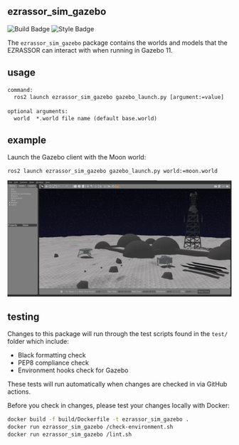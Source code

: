 ezrassor_sim_gazebo
---------------------
![Build Badge](https://github.com/FlaSpaceInst/ezrassor_sim_gazebo/workflows/Build/badge.svg) 
![Style Badge](https://img.shields.io/badge/Code%20Style-black-000000.svg)

The `ezrassor_sim_gazebo` package contains the worlds and models that the EZRASSOR can interact with when running in Gazebo 11.

usage
-----
```
command:
  ros2 launch ezrassor_sim_gazebo gazebo_launch.py [argument:=value]

optional arguments:
  world  *.world file name (default base.world)
```

example
--------
Launch the Gazebo client with the Moon world:
```
ros2 launch ezrassor_sim_gazebo gazebo_launch.py world:=moon.world
```   
![Moon World](moon-world.jpg)

testing
-------
Changes to this package will run through the test scripts found in the `test/` folder which include:
- Black formatting check
- PEP8 compliance check
- Environment hooks check for Gazebo

These tests will run automatically when changes are checked in via GitHub actions.  

Before you check in changes, please test your changes locally with Docker:
```sh
docker build -f build/Dockerfile -t ezrassor_sim_gazebo .
docker run ezrassor_sim_gazebo /check-environment.sh
docker run ezrassor_sim_gazebo /lint.sh
```